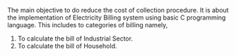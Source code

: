 The main objective to do reduce the cost of collection procedure. It is about the implementation of Electricity Billing system using basic C programming language. 
This includes to categories of billing namely, 
1. To calculate the bill of Industrial Sector. 
2. To calculate the bill of Household.
